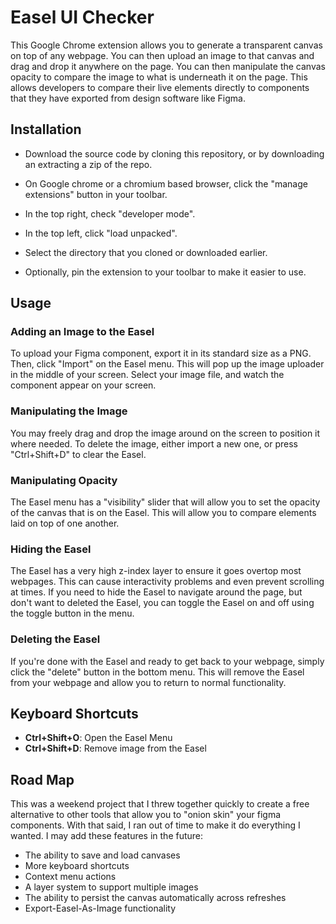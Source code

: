 # Easel UI Checker

This Google Chrome extension allows you to generate a transparent canvas on top
of any webpage. You can then upload an image to that canvas and drag and drop it
anywhere on the page. You can then manipulate the canvas opacity to compare the
image to what is underneath it on the page. This allows developers to compare
their live elements directly to components that they have exported from design
software like Figma.

## Installation

- Download the source code by cloning this repository, or by downloading an
  extracting a zip of the repo.

- On Google chrome or a chromium based
  browser, click the "manage extensions" button in your toolbar.

- In the top right, check "developer mode".

- In the top left, click "load unpacked".

- Select the directory that you cloned or downloaded earlier.

- Optionally, pin the extension to your toolbar to make it easier to use.

## Usage

### Adding an Image to the Easel

To upload your Figma component, export it in its standard size as a PNG. Then,
click "Import" on the Easel menu. This will pop up the image uploader in the
middle of your screen. Select your image file, and watch the component appear on
your screen.

### Manipulating the Image

You may freely drag and drop the image around on the screen to position it where
needed. To delete the image, either import a new one, or press "Ctrl+Shift+D" to
clear the Easel.

### Manipulating Opacity

The Easel menu has a "visibility" slider that will allow you to set the opacity
of the canvas that is on the Easel. This will allow you to compare elements laid
on top of one another.

### Hiding the Easel

The Easel has a very high z-index layer to ensure it goes overtop most webpages.
This can cause interactivity problems and even prevent scrolling at times. If
you need to hide the Easel to navigate around the page, but don't want to
deleted the Easel, you can toggle the Easel on and off using the toggle button
in the menu.

### Deleting the Easel

If you're done with the Easel and ready to get back to your webpage, simply
click the "delete" button in the bottom menu. This will remove the Easel from
your webpage and allow you to return to normal functionality.

## Keyboard Shortcuts

- **Ctrl+Shift+O**: Open the Easel Menu
- **Ctrl+Shift+D**: Remove image from the Easel

## Road Map

This was a weekend project that I threw together quickly to create a free
alternative to other tools that allow you to "onion skin" your figma components.
With that said, I ran out of time to make it do everything I wanted. I may add
these features in the future:

- The ability to save and load canvases
- More keyboard shortcuts
- Context menu actions
- A layer system to support multiple images
- The ability to persist the canvas automatically across refreshes
- Export-Easel-As-Image functionality
